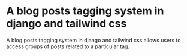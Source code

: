 # A blog posts tagging system in django and tailwind css
 A blog posts tagging system in django and tailwind css allows users to access groups of posts related to a particular tag.
